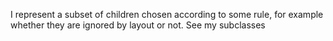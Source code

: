 I represent a subset of children chosen according to some rule, for example whether they are ignored by layout or not.
See my subclasses